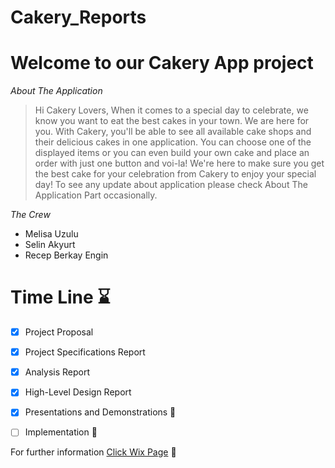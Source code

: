 # Cakery_Reports

# Welcome to our Cakery App project

*About The Application*
> Hi Cakery Lovers, When it comes to a special day to celebrate, we know you want to eat the best cakes in your town. We are here for you. With Cakery, you'll be able to see all available cake shops and their delicious cakes in one application. You can choose one of the displayed items or you can even build your own cake and place an order with just one button and voi-la!  We're here to make sure you get the best cake for your celebration from Cakery to enjoy your special day! To see any update about application please check About The Application Part occasionally.

*The Crew*
- Melisa Uzulu
- Selin Akyurt
- Recep Berkay Engin

# Time Line ⌛
- [x] Project Proposal
- [x] Project Specifications Report
- [x] Analysis Report
- [x] High-Level Design Report
- [x] Presentations and Demonstrations 🎉
- [ ] Implementation 📱


For further information [Click Wix Page](https://oursitetedu.wixsite.com/cakeryapp) 🎂
